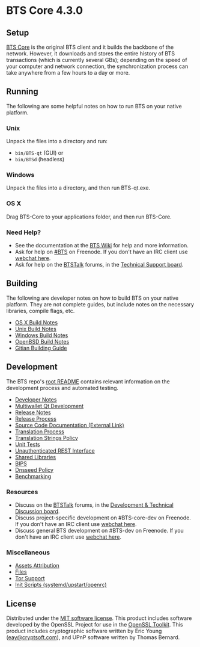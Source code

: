 BTS Core 4.3.0
=====================

Setup
---------------------
[BTS Core](http://BTS.org/en/download) is the original BTS client and it builds the backbone of the network. However, it downloads and stores the entire history of BTS transactions (which is currently several GBs); depending on the speed of your computer and network connection, the synchronization process can take anywhere from a few hours to a day or more.

Running
---------------------
The following are some helpful notes on how to run BTS on your native platform.

### Unix

Unpack the files into a directory and run:

- `bin/BTS-qt` (GUI) or
- `bin/BTSd` (headless)

### Windows

Unpack the files into a directory, and then run BTS-qt.exe.

### OS X

Drag BTS-Core to your applications folder, and then run BTS-Core.

### Need Help?

* See the documentation at the [BTS Wiki](https://en.BTS.it/wiki/Main_Page)
for help and more information.
* Ask for help on [#BTS](http://webchat.freenode.net?channels=BTS) on Freenode. If you don't have an IRC client use [webchat here](http://webchat.freenode.net?channels=BTS).
* Ask for help on the [BTSTalk](https://BTStalk.org/) forums, in the [Technical Support board](https://BTStalk.org/index.php?board=4.0).

Building
---------------------
The following are developer notes on how to build BTS on your native platform. They are not complete guides, but include notes on the necessary libraries, compile flags, etc.

- [OS X Build Notes](build-osx.md)
- [Unix Build Notes](build-unix.md)
- [Windows Build Notes](build-windows.md)
- [OpenBSD Build Notes](build-openbsd.md)
- [Gitian Building Guide](gitian-building.md)

Development
---------------------
The BTS repo's [root README](/README.md) contains relevant information on the development process and automated testing.

- [Developer Notes](developer-notes.md)
- [Multiwallet Qt Development](multiwallet-qt.md)
- [Release Notes](release-notes.md)
- [Release Process](release-process.md)
- [Source Code Documentation (External Link)](https://dev.visucore.com/BTS/doxygen/)
- [Translation Process](translation_process.md)
- [Translation Strings Policy](translation_strings_policy.md)
- [Unit Tests](unit-tests.md)
- [Unauthenticated REST Interface](REST-interface.md)
- [Shared Libraries](shared-libraries.md)
- [BIPS](bips.md)
- [Dnsseed Policy](dnsseed-policy.md)
- [Benchmarking](benchmarking.md)

### Resources
* Discuss on the [BTSTalk](https://BTStalk.org/) forums, in the [Development & Technical Discussion board](https://BTStalk.org/index.php?board=6.0).
* Discuss project-specific development on #BTS-core-dev on Freenode. If you don't have an IRC client use [webchat here](http://webchat.freenode.net/?channels=BTS-core-dev).
* Discuss general BTS development on #BTS-dev on Freenode. If you don't have an IRC client use [webchat here](http://webchat.freenode.net/?channels=BTS-dev).

### Miscellaneous
- [Assets Attribution](assets-attribution.md)
- [Files](files.md)
- [Tor Support](tor.md)
- [Init Scripts (systemd/upstart/openrc)](init.md)

License
---------------------
Distributed under the [MIT software license](http://www.opensource.org/licenses/mit-license.php).
This product includes software developed by the OpenSSL Project for use in the [OpenSSL Toolkit](https://www.openssl.org/). This product includes
cryptographic software written by Eric Young ([eay@cryptsoft.com](mailto:eay@cryptsoft.com)), and UPnP software written by Thomas Bernard.
